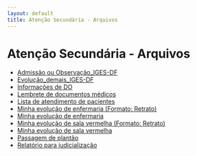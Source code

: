 ```yaml
---
layout: default
title: Atenção Secundária - Arquivos
---
```


# Atenção Secundária - Arquivos

* <a href="/atencao-secundaria/Admissão ou Observação_IgesDF.docx">Admissão ou Observação_IGES-DF</a>
* <a href="/atencao-secundaria/Evolução_demais_IgesDF.docx">Evolução_demais_IGES-DF</a>
* <a href="/atencao-secundaria/Informações de DO.docx">Informações de DO</a>
* <a href="/atencao-secundaria/Lembrete_documentos_médicos.docx">Lembrete de documentos médicos</a>
* <a href="/atencao-secundaria/Lista_atendimento_pacientes.docx">Lista de atendimento de pacientes</a>
* <a href="/atencao-secundaria/Minha evolução - Enfermaria - Retrato.docx">Minha evolução de enfermaria (Formato: Retrato)</a>
* <a href="/atencao-secundaria/Minha evolução - Enfermaria.docx">Minha evolução de enfermaria</a>
* <a href="/atencao-secundaria/Minha evolução - Intensiva - Retrato.docx">Minha evolução de sala vermelha (Formato: Retrato)</a>
* <a href="/atencao-secundaria/Minha evolução - Intensiva.docx">Minha evolução de sala vermelha</a>
* <a href="/atencao-secundaria/Passagem de plantão.docx">Passagem de plantão</a>
* <a href="/atencao-secundaria/Relatório para judicialização.docx">Relatório para judicialização</a>

